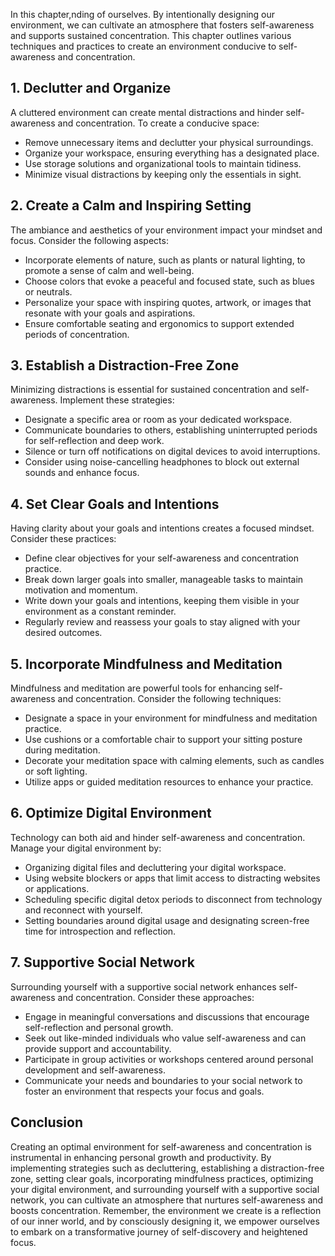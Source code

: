 
In this chapter,nding of ourselves. By intentionally designing our environment, we can cultivate an atmosphere that fosters self-awareness and supports sustained concentration. This chapter outlines various techniques and practices to create an environment conducive to self-awareness and concentration.

**1. Declutter and Organize**
-----------------------------

A cluttered environment can create mental distractions and hinder self-awareness and concentration. To create a conducive space:

* Remove unnecessary items and declutter your physical surroundings.
* Organize your workspace, ensuring everything has a designated place.
* Use storage solutions and organizational tools to maintain tidiness.
* Minimize visual distractions by keeping only the essentials in sight.

**2. Create a Calm and Inspiring Setting**
------------------------------------------

The ambiance and aesthetics of your environment impact your mindset and focus. Consider the following aspects:

* Incorporate elements of nature, such as plants or natural lighting, to promote a sense of calm and well-being.
* Choose colors that evoke a peaceful and focused state, such as blues or neutrals.
* Personalize your space with inspiring quotes, artwork, or images that resonate with your goals and aspirations.
* Ensure comfortable seating and ergonomics to support extended periods of concentration.

**3. Establish a Distraction-Free Zone**
----------------------------------------

Minimizing distractions is essential for sustained concentration and self-awareness. Implement these strategies:

* Designate a specific area or room as your dedicated workspace.
* Communicate boundaries to others, establishing uninterrupted periods for self-reflection and deep work.
* Silence or turn off notifications on digital devices to avoid interruptions.
* Consider using noise-cancelling headphones to block out external sounds and enhance focus.

**4. Set Clear Goals and Intentions**
-------------------------------------

Having clarity about your goals and intentions creates a focused mindset. Consider these practices:

* Define clear objectives for your self-awareness and concentration practice.
* Break down larger goals into smaller, manageable tasks to maintain motivation and momentum.
* Write down your goals and intentions, keeping them visible in your environment as a constant reminder.
* Regularly review and reassess your goals to stay aligned with your desired outcomes.

**5. Incorporate Mindfulness and Meditation**
---------------------------------------------

Mindfulness and meditation are powerful tools for enhancing self-awareness and concentration. Consider the following techniques:

* Designate a space in your environment for mindfulness and meditation practice.
* Use cushions or a comfortable chair to support your sitting posture during meditation.
* Decorate your meditation space with calming elements, such as candles or soft lighting.
* Utilize apps or guided meditation resources to enhance your practice.

**6. Optimize Digital Environment**
-----------------------------------

Technology can both aid and hinder self-awareness and concentration. Manage your digital environment by:

* Organizing digital files and decluttering your digital workspace.
* Using website blockers or apps that limit access to distracting websites or applications.
* Scheduling specific digital detox periods to disconnect from technology and reconnect with yourself.
* Setting boundaries around digital usage and designating screen-free time for introspection and reflection.

**7. Supportive Social Network**
--------------------------------

Surrounding yourself with a supportive social network enhances self-awareness and concentration. Consider these approaches:

* Engage in meaningful conversations and discussions that encourage self-reflection and personal growth.
* Seek out like-minded individuals who value self-awareness and can provide support and accountability.
* Participate in group activities or workshops centered around personal development and self-awareness.
* Communicate your needs and boundaries to your social network to foster an environment that respects your focus and goals.

Conclusion
----------

Creating an optimal environment for self-awareness and concentration is instrumental in enhancing personal growth and productivity. By implementing strategies such as decluttering, establishing a distraction-free zone, setting clear goals, incorporating mindfulness practices, optimizing your digital environment, and surrounding yourself with a supportive social network, you can cultivate an atmosphere that nurtures self-awareness and boosts concentration. Remember, the environment we create is a reflection of our inner world, and by consciously designing it, we empower ourselves to embark on a transformative journey of self-discovery and heightened focus.

